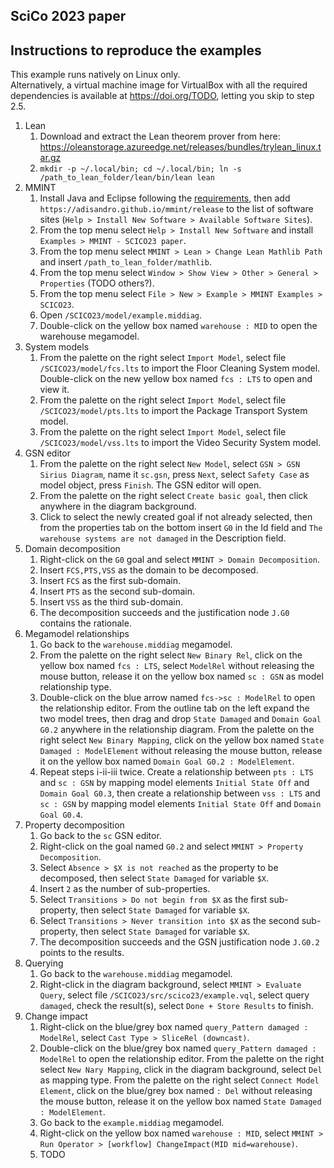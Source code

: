 ## SciCo 2023 paper

## Instructions to reproduce the examples

This example runs natively on Linux only.  
Alternatively, a virtual machine image for VirtualBox with all the required dependencies is available at <https://doi.org/TODO>, letting you skip to step 2.5.

1. Lean
    1. Download and extract the Lean theorem prover from here: <https://oleanstorage.azureedge.net/releases/bundles/trylean_linux.tar.gz>
    2. `mkdir -p ~/.local/bin; cd ~/.local/bin; ln -s /path_to_lean_folder/lean/bin/lean lean`
2. MMINT
    1. Install Java and Eclipse following the [requirements](/README.md#requirements), then add `https://adisandro.github.io/mmint/release` to the list of software sites (`Help > Install New Software > Available Software Sites`).
    2. From the top menu select `Help > Install New Software` and install `Examples > MMINT - SCICO23 paper`.
    3. From the top menu select `MMINT > Lean > Change Lean Mathlib Path` and insert `/path_to_lean_folder/mathlib`.
    4. From the top menu select `Window > Show View > Other > General > Properties` (TODO others?).
    5. From the top menu select `File > New > Example > MMINT Examples > SCICO23`.
    6. Open `/SCICO23/model/example.middiag`.
    7. Double-click on the yellow box named `warehouse : MID` to open the warehouse megamodel.
3. System models
    1. From the palette on the right select `Import Model`, select file `/SCICO23/model/fcs.lts` to import the Floor Cleaning System model. Double-click on the new yellow box named `fcs : LTS` to open and view it.
    2. From the palette on the right select `Import Model`, select file `/SCICO23/model/pts.lts` to import the Package Transport System model.
    3. From the palette on the right select `Import Model`, select file `/SCICO23/model/vss.lts` to import the Video Security System model.
4. GSN editor
    1. From the palette on the right select `New Model`, select `GSN > GSN Sirius Diagram`, name it `sc.gsn`, press `Next`, select `Safety Case` as model object, press `Finish`. The GSN editor will open.
    2. From the palette on the right select `Create basic goal`, then click anywhere in the diagram background.
    3. Click to select the newly created goal if not already selected, then from the properties tab on the bottom insert `G0` in the Id field and `The warehouse systems are not damaged` in the Description field.
5. Domain decomposition
    1. Right-click on the `G0` goal and select `MMINT > Domain Decomposition`.
    2. Insert `FCS,PTS,VSS` as the domain to be decomposed.
    3. Insert `FCS` as the first sub-domain.
    4. Insert `PTS` as the second sub-domain.
    5. Insert `VSS` as the third sub-domain.
    6. The decomposition succeeds and the justification node `J.G0` contains the rationale.
6. Megamodel relationships
    1. Go back to the `warehouse.middiag` megamodel.
    2. From the palette on the right select `New Binary Rel`, click on the yellow box named `fcs : LTS`, select `ModelRel` without releasing the mouse button, release it on the yellow box named `sc : GSN` as model relationship type.
    3. Double-click on the blue arrow named `fcs->sc : ModelRel` to open the relationship editor. From the outline tab on the left expand the two model trees, then drag and drop `State Damaged` and `Domain Goal G0.2` anywhere in the relationship diagram. From the palette on the right select `New Binary Mapping`, click on the yellow box named `State Damaged : ModelElement` without releasing the mouse button, release it on the yellow box named `Domain Goal G0.2 : ModelElement`.
    4. Repeat steps i-ii-iii twice. Create a relationship between `pts : LTS` and `sc : GSN` by mapping model elements `Initial State Off` and `Domain Goal G0.3`, then create a relationship between `vss : LTS` and `sc : GSN` by mapping model elements `Initial State Off` and `Domain Goal G0.4`.
7. Property decomposition
    1. Go back to the `sc` GSN editor.
    2. Right-click on the goal named `G0.2` and select `MMINT > Property Decomposition`.
    3. Select `Absence > $X is not reached` as the property to be decomposed, then select `State Damaged` for variable `$X`.
    4. Insert `2` as the number of sub-properties.
    5. Select `Transitions > Do not begin from $X` as the first sub-property, then select `State Damaged` for variable `$X`.
    6. Select `Transitions > Never transition into $X` as the second sub-property, then select `State Damaged` for variable `$X`.
    7. The decomposition succeeds and the GSN justification node `J.G0.2` points to the results.
8. Querying
    1. Go back to the `warehouse.middiag` megamodel.
    2. Right-click in the diagram background, select `MMINT > Evaluate Query`, select file `/SCICO23/src/scico23/example.vql`, select query `damaged`, check the result(s), select `Done + Store Results` to finish.
9. Change impact
    1. Right-click on the blue/grey box named `query_Pattern damaged : ModelRel`, select `Cast Type > SliceRel (downcast)`.
    2. Double-click on the blue/grey box named `query_Pattern damaged : ModelRel` to open the relationship editor. From the palette on the right select `New Nary Mapping`, click in the diagram background, select `Del` as mapping type. From the palette on the right select `Connect Model Element`, click on the blue/grey box named `: Del` without releasing the mouse button, release it on the yellow box named `State Damaged : ModelElement`.
    3. Go back to the `example.middiag` megamodel.
    4. Right-click on the yellow box named `warehouse : MID`, select `MMINT > Run Operator > [workflow] ChangeImpact(MID mid=warehouse)`.
    5. TODO
